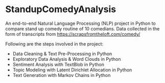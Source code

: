 # StandupComedyAnalysis
An end-to-end Natural Language Processing (NLP) project in Python to compare stand up comedy routine of 10 comedians.
Data collected in the form of transcripts from https://scrapsfromtheloft.com/comedy/

Following are the steps involved in the project:
 
- Data Cleaning & Text Pre-Processing in Python
- Exploratory Data Analysis & Word Clouds in Python
- Sentiment Analysis with TextBlob in Python
- Topic Modeling with Latent Dirichlet Allocation in Python
- Text Generation with Markov Chains in Python
